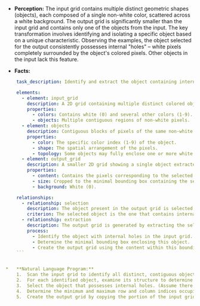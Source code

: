 *   **Perception:** The input grid contains multiple distinct geometric shapes (objects), each composed of a single non-white color, scattered across a white background. The output grid is significantly smaller than the input grid and contains only one of the objects from the input. The key transformation involves identifying and isolating a specific object based on a unique characteristic. Observing the examples, the object selected for the output consistently possesses internal "holes" – white pixels completely surrounded by the object's colored pixels. Other objects in the input lack this feature.

*   **Facts:**
    
```yaml
    task_description: Identify and extract the object containing internal holes from the input grid.

    elements:
      - element: input_grid
        description: A 2D grid containing multiple distinct colored objects on a white background.
        properties:
          - colors: Contains white (0) and several other colors (1-9).
          - objects: Multiple contiguous regions of non-white pixels.
      - element: objects
        description: Contiguous blocks of pixels of the same non-white color.
        properties:
          - color: The specific color index (1-9) of the object.
          - shape: The spatial arrangement of the pixels.
          - topology: Some objects may fully enclose one or more white pixels (holes).
      - element: output_grid
        description: A smaller 2D grid showing a single object extracted from the input grid.
        properties:
          - content: Contains the pixels corresponding to the selected object from the input.
          - size: Cropped to the minimal bounding box containing the selected object.
          - background: White (0).

    relationships:
      - relationship: selection
        description: The object present in the output grid is selected from the input grid based on a specific topological property.
        criterion: The selected object is the one that contains internal holes (enclosed white pixels). In all provided examples, only one such object exists in the input.
      - relationship: extraction
        description: The output grid is generated by extracting the selected object.
        process:
          - Identify the object with internal holes in the input grid.
          - Determine the minimal bounding box enclosing this object.
          - Create the output grid using the content within this bounding box from the input grid.
    ```


*   **Natural Language Program:**
    1.  Scan the input grid to identify all distinct, contiguous objects composed of non-white pixels.
    2.  For each identified object, examine its structure to determine if it contains any white pixels that are completely surrounded by the object's own pixels (i.e., check for internal holes).
    3.  Select the object that possesses internal holes. (Assume there will be exactly one such object per input grid based on the examples).
    4.  Determine the minimum and maximum row and column indices occupied by the selected object (its bounding box).
    5.  Create the output grid by copying the portion of the input grid defined by the bounding box of the selected object.